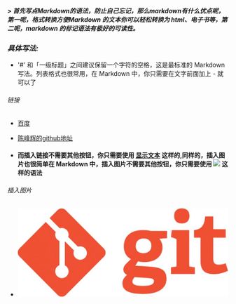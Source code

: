 ##### > 首先写点Markdown的语法，防止自己忘记，那么markdown有什么优点呢，第一呢，格式转换方便Markdown 的文本你可以轻松转换为 html、电子书等，第二呢，markdown 的标记语法有极好的可读性。       
### ***具体写法:***
- '#' 和「一级标题」之间建议保留一个字符的空格，这是最标准的 Markdown 写法。列表格式也很常用，在 Markdown 中，你只需要在文字前面加上 - 就可以了
###### 链接
- [百度](https://www.baidu.com/)
- [陈峰辉的github地址](https://github.com/chenfenghui)

- #### 而插入链接不需要其他按钮，你只需要使用 [显示文本](链接地址) 这样的,同样的，插入图片也很简单在 Markdown 中，插入图片不需要其他按钮，你只需要使用 ![](图片链接地址) 这样的语法

###### 插入图片
- ![百度图片](https://github.com/chenfenghui/big_data_tools/blob/master/picture/git_flag.jpg)

